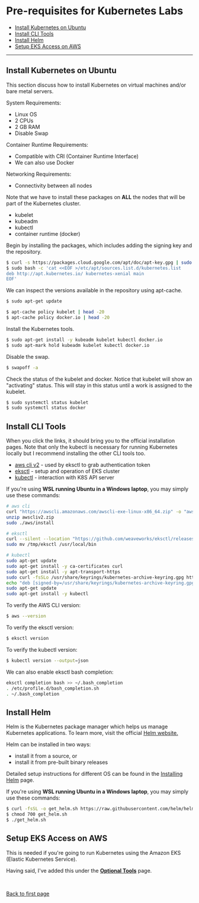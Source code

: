 # Pre-requisites for Kubernetes Labs


- [Install Kubernetes on Ubuntu](#install-kubernetes-on-ubuntu)
- [Install CLI Tools](#install-cli-tools)
- [Install Helm](#install-helm)
- [Setup EKS Access on AWS](#setup-eks-access-on-aws)

----------------------------------------------

## Install Kubernetes on Ubuntu

This section discuss how to install Kubernetes on virtual machines and/or bare metal servers.

System Requirements:
- Linux OS
- 2 CPUs 
- 2 GB RAM 
- Disable Swap 

Container Runtime Requirements:

- Compatible with CRI (Container Runtime Interface)
- We can also use Docker 

Networking Requirements:
- Connectivity between all nodes 

Note that we have to install these packages on **ALL** the nodes that will be part of the Kubernetes cluster.

- kubelet
- kubeadm 
- kubectl 
- container runtime (docker)

Begin by installing the packages, which includes adding the signing key and the repository.

```bash
$ curl -s https://packages.cloud.google.com/apt/doc/apt-key.gpg | sudo apt-key add 
$ sudo bash -c 'cat <<EOF >/etc/apt/sources.list.d/kubernetes.list 
deb http://apt.kubernetes.io/ kubernetes-xenial main
EOF'
```

We can inspect the versions available in the repository using apt-cache.

```bash
$ sudo apt-get update
```
```bash
$ apt-cache policy kubelet | head -20
$ apt-cache policy docker.io | head -20
```

Install the Kubernetes tools.
```bash
$ sudo apt-get install -y kubeadm kubelet kubectl docker.io 
$ sudo apt-mark hold kubeadm kubelet kubectl docker.io
```

Disable the swap.

```bash
$ swapoff -a  
```

Check the status of the kubelet and docker. Notice that kubelet will show an "activating" status. This will stay in this status until a work is assigned to the kubelet.

```bash
$ sudo systemctl status kubelet 
$ sudo systemctl status docker 
```


## Install CLI Tools

When you click the links, it should bring you to the official installation pages. Note that only the kubectl is necessary for running Kubernetes locally but I recommend installing the other CLI tools too. 

- [aws cli v2](https://docs.aws.amazon.com/cli/latest/userguide/getting-started-install.html) - used by eksctl to grab authentication token
- [eksctl](https://docs.aws.amazon.com/eks/latest/userguide/eksctl.html) - setup and operation of EKS cluster 
- [kubectl](https://kubernetes.io/docs/tasks/tools/) - interaction with K8S API server

If you're using **WSL running Ubuntu in a Windows laptop**, you may simply use these commands:

```bash
# aws cli
curl "https://awscli.amazonaws.com/awscli-exe-linux-x86_64.zip" -o "awscliv2.zip"
unzip awscliv2.zip
sudo ./aws/install
```
```bash
# eksctl
curl --silent --location "https://github.com/weaveworks/eksctl/releases/latest/download/eksctl_$(uname -s)_amd64.tar.gz" | tar xz -C /tmp
sudo mv /tmp/eksctl /usr/local/bin
```
```bash
# kubectl
sudo apt-get update
sudo apt-get install -y ca-certificates curl
sudo apt-get install -y apt-transport-https
sudo curl -fsSLo /usr/share/keyrings/kubernetes-archive-keyring.gpg https://packages.cloud.google.com/apt/doc/apt-key.gpg
echo "deb [signed-by=/usr/share/keyrings/kubernetes-archive-keyring.gpg] https://apt.kubernetes.io/ kubernetes-xenial main" | sudo tee /etc/apt/sources.list.d/kubernetes.list
sudo apt-get update
sudo apt-get install -y kubectl
```

To verify the AWS CLI version:

```bash
$ aws --version 
```

To verify the eksctl version:

```bash
$ eksctl version 
```

To verify the kubectl version:

```bash
$ kubectl version --output=json  
```

We can also enable eksctl bash completion:

```bash
eksctl completion bash >> ~/.bash_completion
. /etc/profile.d/bash_completion.sh
. ~/.bash_completion 
```

## Install Helm

Helm is the Kubernetes package manager which helps us manage Kubernetes applications. To learn more, visit the official [Helm website.](https://helm.sh/)

Helm can be installed in two ways:

- install it from a source, or 
- install it from pre-built binary releases

Detailed setup instructions for different OS can be found in the [Installing Helm](https://helm.sh/docs/intro/install/) page.

If you're using **WSL running Ubuntu in a Windows laptop**, you may simply use these commands:

```bash
$ curl -fsSL -o get_helm.sh https://raw.githubusercontent.com/helm/helm/main/scripts/get-helm-3
$ chmod 700 get_helm.sh
$ ./get_helm.sh 
```

## Setup EKS Access on AWS

This is needed if you're going to run Kubernetes using the Amazon EKS (Elastic Kubernetes Service).

Having said, I've added this under the **[Optional Tools](../labs-optional-tools/README.md)** page. 


<br>

[Back to first page](../../../README.md#projects)